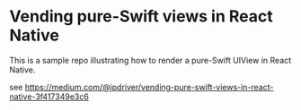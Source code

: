 # Vending pure-Swift views in React Native

This is a sample repo illustrating how to render a pure-Swift UIView in React Native.

see https://medium.com/@jpdriver/vending-pure-swift-views-in-react-native-3f417349e3c6
